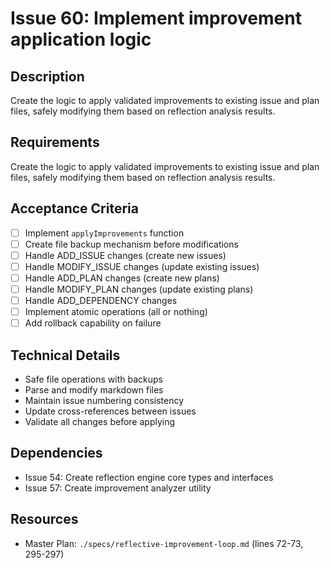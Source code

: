 # Issue 60: Implement improvement application logic

## Description
Create the logic to apply validated improvements to existing issue and plan files, safely modifying them based on reflection analysis results.

## Requirements

Create the logic to apply validated improvements to existing issue and plan files, safely modifying them based on reflection analysis results.

## Acceptance Criteria
- [ ] Implement `applyImprovements` function
- [ ] Create file backup mechanism before modifications
- [ ] Handle ADD_ISSUE changes (create new issues)
- [ ] Handle MODIFY_ISSUE changes (update existing issues)
- [ ] Handle ADD_PLAN changes (create new plans)
- [ ] Handle MODIFY_PLAN changes (update existing plans)
- [ ] Handle ADD_DEPENDENCY changes
- [ ] Implement atomic operations (all or nothing)
- [ ] Add rollback capability on failure

## Technical Details
- Safe file operations with backups
- Parse and modify markdown files
- Maintain issue numbering consistency
- Update cross-references between issues
- Validate all changes before applying

## Dependencies
- Issue 54: Create reflection engine core types and interfaces
- Issue 57: Create improvement analyzer utility

## Resources
- Master Plan: `./specs/reflective-improvement-loop.md` (lines 72-73, 295-297)
